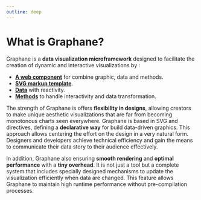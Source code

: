 ```yaml
---
outline: deep
---
```


# What is Graphane?

Graphane is a **data visualization microframework** designed to facilitate the creation of dynamic and
interactive visualizations by :

- [**A web component**](./composer.md) for combine graphic, data and methods.
- [**SVG markup template**](./template.md).
- [**Data**](./data.md) with reactivity. 
- [**Methods**](./methods.md) to handle interactivity and data transformation.

The strength of Graphane is offers **flexibility in designs**, allowing creators to make unique
aesthetic visualizations that are far from becoming monotonous charts seen everywhere. Graphane is
based in SVG and directives, defining a **declarative way** for build data-driven graphics. This
approach allows centering the effort on the design in a very natural form. Designers and developers
achieve technical efficiency and gain the means to communicate their data story to their audience
effectively.

In addition, Graphane also ensuring **smooth rendering** and **optimal performance** with a **tiny
overhead**. It is not just a tool but a complete system that includes specially designed mechanisms
to update the visualization efficiently when data are changed. This feature allows Graphane to
maintain high runtime performance without pre-compilation processes.

